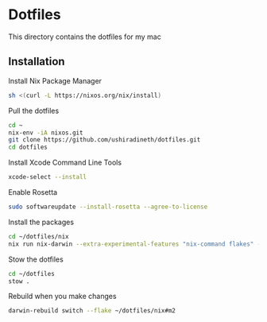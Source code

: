 # Dotfiles

This directory contains the dotfiles for my mac

## Installation

Install Nix Package Manager

```bash
sh <(curl -L https://nixos.org/nix/install)
```

Pull the dotfiles

```bash
cd ~
nix-env -iA nixos.git
git clone https://github.com/ushiradineth/dotfiles.git
cd dotfiles
```

Install Xcode Command Line Tools

```bash
xcode-select --install
```

Enable Rosetta

```bash
sudo softwareupdate --install-rosetta --agree-to-license
```

Install the packages


```bash
cd ~/dotfiles/nix
nix run nix-darwin --extra-experimental-features "nix-command flakes" -- switch --flake ~/dotfiles/nix#m2
```

Stow the dotfiles

```bash
cd ~/dotfiles
stow .
```

Rebuild when you make changes

```bash
darwin-rebuild switch --flake ~/dotfiles/nix#m2
```
